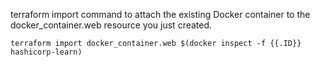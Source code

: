 
terraform import command to attach the existing Docker container to the docker_container.web resource you just created. 
```
terraform import docker_container.web $(docker inspect -f {{.ID}} hashicorp-learn)
```